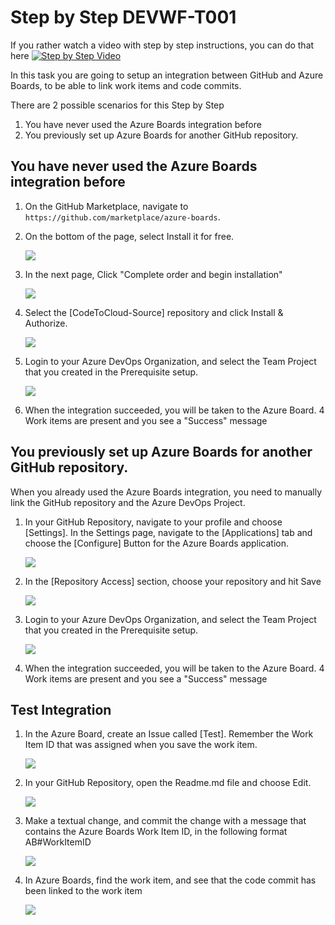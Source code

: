 # Step by Step DEVWF-T001

If you rather watch a video with step by step instructions, you can do that here
[![Step by Step Video](https://img.youtube.com/vi/mrY42ZK6IoM/0.jpg)](https://www.youtube.com/watch?v=mrY42ZK6IoM)

In this task you are going to setup an integration between GitHub and Azure Boards, to be able to link work items and code commits.

There are 2 possible scenarios for this Step by Step

1. You have never used the Azure Boards integration before
2. You previously set up Azure Boards for another GitHub repository.

## You have never used the Azure Boards integration before

1. On the GitHub Marketplace, navigate to ```https://github.com/marketplace/azure-boards```. 
2. On the bottom of the page, select Install it for free.

    ![](/Assets/newABIntegration.png)

3. In the next page, Click "Complete order and begin installation"

    ![](/Assets/CompleteOrder.png)

4. Select the [CodeToCloud-Source] repository and click Install & Authorize.

    ![](/Assets/ABSelectrepo.png)

5. Login to your Azure DevOps Organization, and select the Team Project that you created in the Prerequisite setup.

    ![](/Assets/2020-10-05-11-24-19.png)

6. When the integration succeeded, you will be taken to the Azure Board. 4 Work items are present and you see a "Success" message

## You previously set up Azure Boards for another GitHub repository.

When you already used the Azure Boards integration, you need to manually link the GitHub repository and the Azure DevOps Project.

1. In your GitHub Repository, navigate to your profile and choose [Settings]. In the Settings page, navigate to the [Applications] tab and choose the [Configure] Button for the Azure Boards application.

    ![](/Assets/2020-10-05-11-42-34.png)

2. In the [Repository Access] section, choose your repository and hit Save

    ![](/Assets/2020-10-05-11-43-21.png)

3. Login to your Azure DevOps Organization, and select the Team Project that you created in the Prerequisite setup.

    ![](/Assets/2020-10-05-11-24-19.png)

4. When the integration succeeded, you will be taken to the Azure Board. 4 Work items are present and you see a "Success" message

## Test Integration
1. In the Azure Board, create an Issue called [Test]. Remember the Work Item ID that was assigned when you save the work item.

    ![](/Assets/2020-10-05-11-28-12.png)

2. In your GitHub Repository, open the Readme.md file and choose Edit.

    ![](/Assets/2020-10-05-11-30-12.png)

3. Make a textual change, and commit the change with a message that contains the Azure Boards Work Item ID, in the following format AB#WorkItemID

    ![](/Assets/2020-10-05-11-32-09.png)

4. In Azure Boards, find the work item, and see that the code commit has been linked to the work item

    ![](/Assets/2020-10-05-11-33-26.png)
